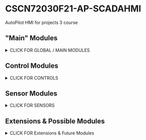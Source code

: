 # CSCN72030F21-AP-SCADAHMI
AutoPilot HMI for projects 3 course

## "Main" Modules
<details><summary>CLICK FOR GLOBAL / MAIN MODULES</summary>
<p>
  
  ### AutoPilot

  ### HardwareIO / Abstract Interface

</p>
</details>

## Control Modules
<details><summary>CLICK FOR CONTROLS</summary>
<p>
  
  ### Fuel Control
  
  ### Air Speed

  ### Cabin / Interior Temp

  ### Altitude

  ### Plane Heading

</p>
</details>

## Sensor Modules
<details><summary>CLICK FOR SENSORS</summary>
<p>
  
  ### Weather API

  ### Force & Vibration

  ### Cabin Pressure & Oxygen

  ### Destination Distance

  ### Exterior Temp

  ### Liquid Level Monitor
  
</p>
</details>

## Extensions & Possible Modules
<details><summary>CLICK FOR Extensions & Future Modules</summary>
<p>
  
  *Under Construction*

</p>
</details>

